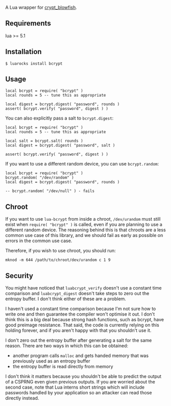 A Lua wrapper for [crypt_blowfish](http://www.openwall.com/crypt/).


Requirements
------------

lua >= 5.1


Installation
------------

	$ luarocks install bcrypt


Usage
-----

	local bcrypt = require( "bcrypt" )
	local rounds = 5 -- tune this as appropriate
	
	local digest = bcrypt.digest( "password", rounds )
	assert( bcrypt.verify( "password", digest ) )

You can also explicitly pass a salt to `bcrypt.digest`:

	local bcrypt = require( "bcrypt" )
	local rounds = 5 -- tune this as appropriate
	
	local salt = bcrypt.salt( rounds )
	local digest = bcrypt.digest( "password", salt )
	
	assert( bcrypt.verify( "password", digest ) )

If you want to use a different random device, you can use
`bcrypt.random`:

	local bcrypt = require( "bcrypt" )
	bcrypt.random( "/dev/random" )
	local digest = bcrypt.digest( "password", rounds )
	
	-- bcrypt.random( "/dev/null" ) - fails


Chroot
------

If you want to use `lua-bcrypt` from inside a chroot, `/dev/urandom`
must still exist when `require( "bcrypt" )` is called, even if you are
planning to use a different random device. The reasoning behind this is
that chroots are a less common use case of this library, and we should
fail as early as possible on errors in the common use case.

Therefore, if you wish to use chroot, you should run:

	mknod -m 644 /path/to/chroot/dev/urandom c 1 9


Security
--------

You might have noticed that `luabcrypt_verify` doesn't use a constant
time comparison and `luabcrypt_digest` doesn't take steps to zero out
the entropy buffer. I don't think either of these are a problem.

I haven't used a constant time comparison because I'm not sure how to
write one and then guarantee the compiler won't optimise it out. I don't
think this is a big deal because strong hash functions, such as bcrypt,
have good preimage resistance. That said, the code is currently relying
on this holding forever, and if you aren't happy with that you shouldn't
use it.

I don't zero out the entropy buffer after generating a salt for the same
reason. There are two ways in which this can be obtained:

* another program calls `malloc` and gets handed memory that was
  previously used as an entropy buffer
* the entropy buffer is read directly from memory

I don't think it matters because you shouldn't be able to predict the
output of a CSPRNG even given previous outputs. If you are worried about
the second case, note that Lua interns short strings which will include
passwords handled by your application so an attacker can read those
directly instead.

